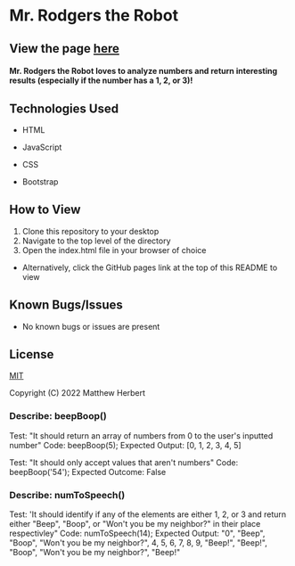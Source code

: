 # Mr. Rodgers the Robot

## View the page [here](https://matth5050.github.io/Mr.-Rodgers-the-Robot/)

#### Mr. Rodgers the Robot loves to analyze numbers and return interesting results (especially if the number has a 1, 2, or 3)!

## Technologies Used

- HTML

- JavaScript

- CSS

- Bootstrap

## How to View

1. Clone this repository to your desktop
2. Navigate to the top level of the directory
3. Open the index.html file in your browser of choice

- Alternatively, click the GitHub pages link at the top of this README to view

## Known Bugs/Issues

- No known bugs or issues are present

## License

[MIT](https://www.mit.edu/~amini/LICENSE.md)

Copyright (C) 2022 Matthew Herbert


### Describe: beepBoop()

Test: "It should return an array of numbers from 0 to the user's inputted number"
Code: beepBoop(5);
Expected Output: [0, 1, 2, 3, 4, 5]

Test: "It should only accept values that aren't numbers"
Code: beepBoop('54');
Expected Outcome: False

### Describe: numToSpeech()

Test: 'It should identify if any of the elements are either 1, 2, or 3 and return either "Beep", "Boop", or "Won't you be my neighbor?" in their place respectivley"
Code: numToSpeech(14);
Expected Output: "0", "Beep", "Boop", "Won't you be my neighbor?", 4, 5, 6, 7, 8, 9, "Beep!", "Beep!", "Boop", "Won't you be my neighbor?", "Beep!"


